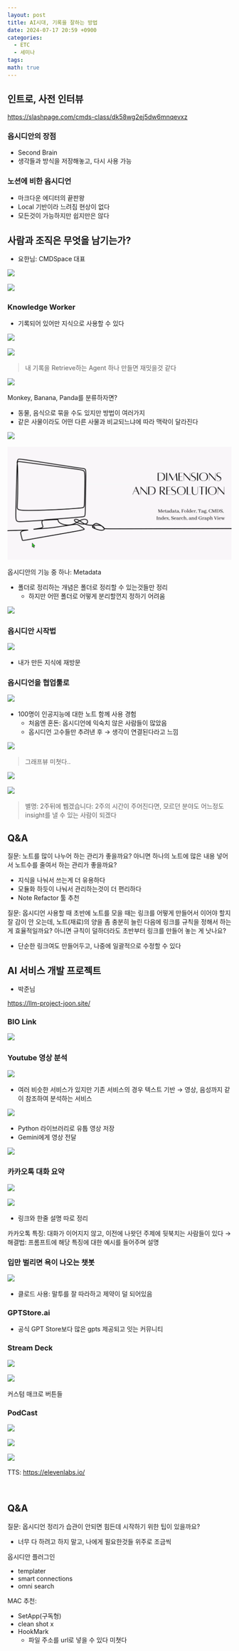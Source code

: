 ```yaml
---
layout: post
title: AI시대, 기록을 잘하는 방법
date: 2024-07-17 20:59 +0900
categories:
  - ETC
  - 세미나
tags: 
math: true
---
```


## 인트로, 사전 인터뷰
https://slashpage.com/cmds-class/dk58wg2ej5dw6mnqevxz
### 옵시디안의 장점
- Second Brain
- 생각들과 방식을 저장해놓고, 다시 사용 가능

### 노션에 비한 옵시디언
- 마크다운 에디터의 끝판왕
- Local 기반이라 느려짐 현상이 없다
- 모든것이 가능하지만 쉽지만은 않다


## 사람과 조직은 무엇을 남기는가?
- 요한님: CMDSpace 대표

![](https://i.imgur.com/q5Hc23e.png)


![](https://i.imgur.com/5XuL7Lq.png)


### Knowledge Worker
- 기록되어 있어만 지식으로 사용할 수 있다

![](https://i.imgur.com/C4m0qgX.png)

![](https://i.imgur.com/6hxOC88.png)

> 내 기록을 Retrieve하는 Agent 하나 만들면 재밋을것 같다


![](https://i.imgur.com/GMgCJlS.png)

Monkey, Banana, Panda를 분류하자면?
- 동물, 음식으로 묶을 수도 있지만 방법이 여러가지
- 같은 사물이라도 어떤 다른 사물과 비교되느냐에 따라 맥락이 달라진다

![](https://i.imgur.com/AELUIDi.png)


<!--⚠️Imgur upload failed, check dev console-->
![](assets/img/Pasted%20image%2020240717213033.png)

옵시디안의 기능 중 하나: Metadata

- 폴더로 정리하는 개념은 폴더로 정리할 수 있는것들만 정리
	- 하지만 어떤 폴더로 어떻게 분리할껀지 정하기 어려움


![](https://i.imgur.com/ViAcoTX.png)


### 옵시디안 시작법

![](https://i.imgur.com/bXKTwpP.png)

- 내가 만든 지식에 재방문

### 옵시디언을 협업툴로

![](https://i.imgur.com/3IatFPi.png)

- 100명이 인공지능에 대한 노트 함께 사용 경험
	- 처음엔 혼돈: 옵시디언에 익숙치 않은 사람들이 많았음
	- 옵시디언 고수들만 추려낸 후 → 생각이 연결된다라고 느낌

![](https://i.imgur.com/3qX9AtS.jpeg)

>그래프뷰 미쳣다..


![](https://i.imgur.com/0akWf41.png)

![](https://i.imgur.com/w01IOuW.png)

> 별명: 2주뒤에 뷉겠습니다: 2주의 시간이 주어진다면, 모르던 분야도 어느정도 insight를 낼 수 있는 사람이 되겠다






## Q&A

질문: ​​노트를 많이 나누어 하는 관리가 좋을까요? 아니면 하나의 노트에 많은 내용 넣어서 노트수를 줄여서 하는 관리가 좋을까요?

- 지식을 나눠서 쓰는게 더 유용하다
- 모듈화 하듯이 나눠서 관리하는것이 더 편리하다
- Note Refactor 툴 추천


질문: 옵시디언 사용할 때 초반에 노트를 모을 때는 링크를 어떻게 만들어서 이어야 할지 잘 감이 안 오는데, 노트(재료)의 양을 좀 충분히 늘린 다음에 링크를 규칙을 정해서 하는 게 효율적일까요? 아니면 규칙이 덜하더라도 초반부터 링크를 만들어 놓는 게 낫나요?

- 단순한 링크여도 만들어두고, 나중에 일괄적으로 수정할 수 있다

## AI 서비스 개발 프로젝트
- 박준님

https://llm-project-joon.site/

### BIO Link
![](https://i.imgur.com/UoacEKF.png)


### Youtube 영상 분석

![](https://i.imgur.com/hPJz7le.png)

- 여러 비슷한 서비스가 있지만 기존 서비스의 경우 텍스트 기반 → 영상, 음성까지 같이 참조하여 분석하는 서비스

![](https://i.imgur.com/HQCROk7.png)

- Python 라이브러리로 유툽 영상 저장
- Gemini에게 영상 전달


![](https://i.imgur.com/WSpXkrA.png)


### 카카오톡 대화 요약


![](https://i.imgur.com/60zEpkq.png)


![](https://i.imgur.com/WuzCzVK.png)

- 링크와 한줄 설명 따로 정리


카카오톡 특징: 대화가 이어지지 않고, 이전에 나왓던 주제에 뒷북치는 사람들이 있다
→ 해결법: 프롬프트에 해당 특징에 대한 예시를 들어주며 설명


### 입만 벌리면 욕이 나오는 챗봇

![](https://i.imgur.com/MWWuF6A.png)

- 클로드 사용: 말투를 잘 따라하고 제약이 덜 되어있음



### GPTStore.ai

- 공식 GPT Store보다 많은 gpts 제공되고 잇는 커뮤니티



### Stream Deck

![](https://i.imgur.com/dyifhgg.png)

![](https://i.imgur.com/C02YxGE.png)

커스텀 매크로 버튼들

### PodCast

![](https://i.imgur.com/OG7yGQo.png)

![](https://i.imgur.com/21GsMSr.png)



![](https://i.imgur.com/aPoliBZ.jpeg)

TTS: https://elevenlabs.io/

​
## Q&A

질문: 옵시디언 정리가 습관이 안되면 힘든데 시작하기 위한 팁이 있을까요?
- 너무 다 하려고 하지 말고, 나에게 필요한것들 위주로 조금씩 

옵시디안 플러그인
- templater
- smart connections
- omni search

MAC 추천:
- SetApp(구독형)
- clean shot x
- HookMark
	- 파일 주소를 url로 넣을 수 있다 미쳣다


